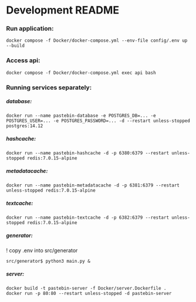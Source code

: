 # Development README

### Run application:
```
docker compose -f Docker/docker-compose.yml --env-file config/.env up --build
```
### Access api:
```
docker compose -f Docker/docker-compose.yml exec api bash
```
### Running services separately:
##### database:
```
docker run --name pastebin-database -e POSTGRES_DB=... -e POSTGRES_USER=... -e POSTGRES_PASSWORD=... -d --restart unless-stopped postgres:14.12
```
##### hashcache:
```
docker run --name pastebin-hashcache -d -p 6380:6379 --restart unless-stopped redis:7.0.15-alpine
```
##### metadatacache:
```
docker run --name pastebin-metadatacache -d -p 6381:6379 --restart unless-stopped redis:7.0.15-alpine
```
##### textcache:
```
docker run --name pastebin-textcache -d -p 6382:6379 --restart unless-stopped redis:7.0.15-alpine
```
##### generator:
! copy .env into src/generator
```
src/generator$ python3 main.py &
```
##### server:
```
docker build -t pastebin-server -f Docker/server.Dockerfile .
docker run -p 80:80 --restart unless-stopped -d pastebin-server
```